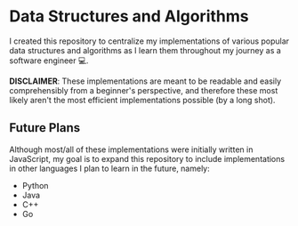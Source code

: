 # Data Structures and Algorithms

I created this repository to centralize my implementations of various popular data structures and algorithms as I learn them throughout my journey as a software engineer :computer:. 

**DISCLAIMER**: These implementations are meant to be readable and easily comprehensibly from a beginner's perspective, and therefore these most likely aren't the most efficient implementations possible (by a long shot).

## Future Plans
Although most/all of these implementations were initially written in JavaScript, my goal is to expand this repository to include implementations in other languages I plan to learn in the future, namely:
- Python
- Java
- C++
- Go 
